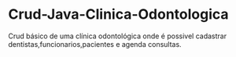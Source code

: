 # Crud-Java-Clinica-Odontologica
Crud básico de uma clínica odontológica onde é possivel cadastrar dentistas,funcionarios,pacientes e agenda consultas.
